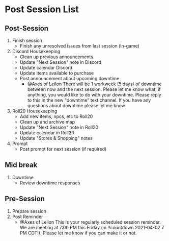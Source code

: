 # Post Session List

## Post-Session

1. Finish session
    - Finish any unresolved issues from last session (in-game)
2. Discord Housekeeping
    - Clean up previous announcements
    - Update "Next Session"  note in Discord
    - Update calendar Discord
    - Update items available to purchase
    - Post announcement about upcoming downtime
        - @Axes of Leilon There will be 1 workweek (5 days) of downtime between now and the next session. Please let me know what, if anything, you would like to do with your downtime. Please reply to this in the new "downtime" text channel. If you have any questions about downtime please let me know.
3. Roll20 Housekeeping
    - Add new items, npcs, etc to Roll20
    - Clean up and archive map
    - Update "Next Session" note in Roll20
    - Update calendar in Roll20
    - Update "Stores & Shopping" notes
4. Prompt
    - Post prompt for next session (if required)

## Mid break

1. Downtime
    - Review downtime responses

## Pre-Session

1. Prepare session
2. Post Reminder
    - @Axes of Leilon This is your regularly scheduled session reminder. We are meeting at 7:00 PM this Friday (in !!countdown 2021-04-02 7 PM CDT!). Please let me know if you can make it or not.
